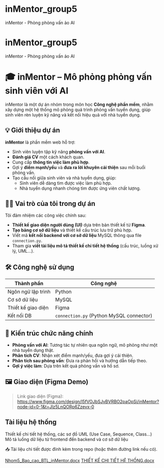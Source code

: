 # inMentor_group5
inMentor - Phòng phỏng vấn ảo AI
# inMentor_group5
inMentor - Phòng phỏng vấn ảo AI
# 🎓 inMentor – Mô phỏng phỏng vấn sinh viên với AI

inMentor là một dự án nhóm trong môn học **Công nghệ phần mềm**, nhằm xây dựng một hệ thống mô phỏng quá trình phỏng vấn tuyển dụng, giúp sinh viên rèn luyện kỹ năng và kết nối hiệu quả với nhà tuyển dụng.

## 💡 Giới thiệu dự án

**inMentor** là phần mềm web hỗ trợ:

- Sinh viên luyện tập kỹ năng **phỏng vấn với AI**.
- **Đánh giá CV** một cách khách quan.
- Cung cấp **thông tin việc làm phù hợp**.
- Gợi ý **điểm mạnh/yếu** và **đưa ra lời khuyên cải thiện** sau mỗi buổi phỏng vấn.
- Tạo cầu nối giữa sinh viên và nhà tuyển dụng, giúp:
  - Sinh viên dễ dàng tìm được việc làm phù hợp.
  - Nhà tuyển dụng nhanh chóng tìm được ứng viên chất lượng.

## 👨‍💻 Vai trò của tôi trong dự án

Tôi đảm nhiệm các công việc chính sau:

- **Thiết kế giao diện người dùng (UI)** dựa trên bản thiết kế từ **Figma**.
- **Tạo bảng cơ sở dữ liệu** và thiết kế cấu trúc lưu trữ phù hợp.
- Viết mã **kết nối backend với cơ sở dữ liệu** MySQL thông qua file `connection.py`.
- Tham gia **viết tài liệu mô tả thiết kế chi tiết hệ thống** (cấu trúc, luồng xử lý, UML...).

## 🛠️ Công nghệ sử dụng

| Thành phần        | Công nghệ           |
|-------------------|---------------------|
| Ngôn ngữ lập trình | Python              |
| Cơ sở dữ liệu      | MySQL               |
| Thiết kế giao diện | Figma               |
| Kết nối DB         | `connection.py` (Python MySQL connector) |

## 🧩 Kiến trúc chức năng chính

- **Phỏng vấn với AI**: Tương tác tự nhiên qua ngôn ngữ, mô phỏng như một nhà tuyển dụng thật.
- **Phân tích CV**: Nhận xét điểm mạnh/yếu, đưa gợi ý cải thiện.
- **Phân tích sau phỏng vấn**: Đưa ra phản hồi và hướng dẫn tiếp theo.
- **Gợi ý việc làm**: Dựa trên kết quả phỏng vấn và hồ sơ.

## 🖼️ Giao diện (Figma Demo)
> Link giao diện (Figma): https://www.figma.com/design/l5fVOJbSJvBVRBO2paOpSi/inMentor?node-id=0-1&t=Jlz5LnQORp6Zzevx-0
## Tài liệu hệ thống
 Thiết kế chi tiết hệ thống, các sơ đồ UML (Use Case, Sequence, Class...)
 Mô tả luồng dữ liệu từ frontend đến backend và cơ sở dữ liệu

📥 Tài liệu chi tiết được đính kèm trong repo (hoặc thêm đường link nếu có). 

[Nhom5_Bao_cao_BTL_inMentor.docx](https://github.com/user-attachments/files/20975423/Nhom5_Bao_cao_BTL_inMentor.docx)
[THIẾT KẾ CHI TIẾT HỆ THỐNG.docx](https://github.com/user-attachments/files/20975323/THI.T.K.CHI.TI.T.H.TH.NG.docx)
